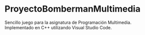 # ProyectoBombermanMultimedia
 
Sencillo juego para la asignatura de Programación Multimedia. Implementado en C++ utilizando Visual Studio Code.

